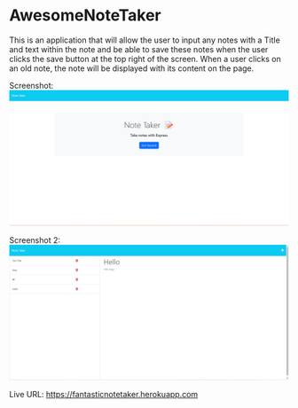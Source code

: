 # AwesomeNoteTaker

This is an application that will allow the user to input any notes with a Title and text within the note and be able to save these notes when the user clicks the save button at the top right of the screen. When a user clicks on an old note, the note will be displayed with its content on the page. 

Screenshot: ![](Notetaker1.png)

Screenshot 2: ![](NOtetaker2.png)

Live URL: https://fantasticnotetaker.herokuapp.com